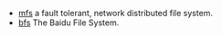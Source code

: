 * [mfs](http://moosefs.org/) a fault tolerant, network distributed file system.
* [bfs](https://github.com/baidu/bfs) The Baidu File System.
